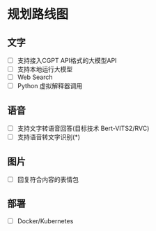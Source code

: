 # 规划路线图

## 文字

- [ ] 支持接入CGPT API格式的大模型API
- [ ] 支持本地运行大模型
- [ ] Web Search
- [ ] Python 虚拟解释器调用

## 语音

- [ ] 支持文字转语音回答(目标技术 Bert-VITS2/RVC)
- [ ] 支持语音转文字识别(*)

## 图片

- [ ] 回复符合内容的表情包

## 部署

- [ ] Docker/Kubernetes
